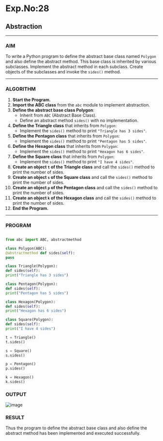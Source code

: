 # Exp.No:28  
## Abstraction

---

### AIM  
To write a Python program to define the abstract base class named `Polygon` and also define the abstract method. This base class is inherited by various subclasses. Implement the abstract method in each subclass. Create objects of the subclasses and invoke the `sides()` method.

---

### ALGORITHM

1. **Start the Program.**
2. **Import the ABC class** from the `abc` module to implement abstraction.
3. **Define the abstract base class Polygon**:
   - Inherit from `ABC` (Abstract Base Class).
   - Define an abstract method `sides()` with no implementation.
4. **Define the Triangle class** that inherits from `Polygon`:
   - Implement the `sides()` method to print `"Triangle has 3 sides"`.
5. **Define the Pentagon class** that inherits from `Polygon`:
   - Implement the `sides()` method to print `"Pentagon has 5 sides"`.
6. **Define the Hexagon class** that inherits from `Polygon`:
   - Implement the `sides()` method to print `"Hexagon has 6 sides"`.
7. **Define the Square class** that inherits from `Polygon`:
   - Implement the `sides()` method to print `"I have 4 sides"`.
8. **Create an object `t` of the Triangle class** and call the `sides()` method to print the number of sides.
9. **Create an object `s` of the Square class** and call the `sides()` method to print the number of sides.
10. **Create an object `p` of the Pentagon class** and call the `sides()` method to print the number of sides.
11. **Create an object `k` of the Hexagon class** and call the `sides()` method to print the number of sides.
12. **End the Program.**

---

### PROGRAM

```python

from abc import ABC, abstractmethod

class Polygon(ABC):
@abstractmethod def sides(self):
pass

class Triangle(Polygon):
def sides(self):
print("Triangle has 3 sides")

class Pentagon(Polygon):
def sides(self):
print("Pentagon has 5 sides")

class Hexagon(Polygon):
def sides(self):
print("Hexagon has 6 sides")

class Square(Polygon):
def sides(self):
print("I have 4 sides")

t = Triangle()
t.sides()

s = Square()
s.sides()

p = Pentagon()
p.sides()

k = Hexagon()
k.sides()
```

### OUTPUT
![image](https://github.com/user-attachments/assets/ce74dc32-e6c5-433a-a5c6-6f49631565df)


### RESULT
Thus the program to define the abstract base class and also define the abstract method has been implemented and executed successfully.
